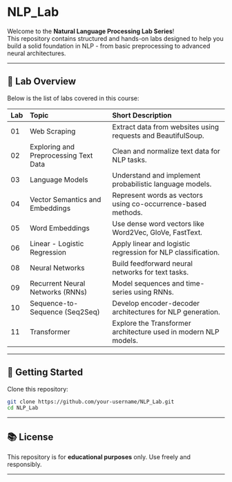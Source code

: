 # NLP_Lab

Welcome to the **Natural Language Processing Lab Series**!  
This repository contains structured and hands-on labs designed to help you build a solid foundation in NLP - from basic preprocessing to advanced neural architectures.

---

## 🔬 Lab Overview

Below is the list of labs covered in this course:

| Lab    | Topic                                 | Short Description                                               |
|:-------|:--------------------------------------|:----------------------------------------------------------------|
| 01  | Web Scraping                          | Extract data from websites using requests and BeautifulSoup.    |
| 02  | Exploring and Preprocessing Text Data | Clean and normalize text data for NLP tasks.                    |
| 03  | Language Models                       | Understand and implement probabilistic language models.         |
| 04  | Vector Semantics and Embeddings       | Represent words as vectors using co-occurrence-based methods.   |
| 05  | Word Embeddings                       | Use dense word vectors like Word2Vec, GloVe, FastText.          |
| 06  | Linear - Logistic Regression          | Apply linear and logistic regression for NLP classification.    |
| 08  | Neural Networks                       | Build feedforward neural networks for text tasks.               |
| 09  | Recurrent Neural Networks (RNNs)      | Model sequences and time-series using RNNs.                     |
| 10 | Sequence-to-Sequence (Seq2Seq)        | Develop encoder-decoder architectures for NLP generation.       |
| 11 | Transformer                           | Explore the Transformer architecture used in modern NLP models. |

---

## 🚀 Getting Started

Clone this repository:
```bash
git clone https://github.com/your-username/NLP_Lab.git
cd NLP_Lab
```

---

## 📚 License

This repository is for **educational purposes** only. Use freely and responsibly.

---
